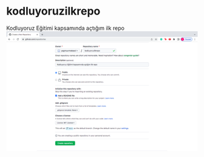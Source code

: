 # kodluyoruzilkrepo
Kodluyoruz Eğitimi kapsamında açtığım ilk repo
![](https://github.com/yagmuurmakasci/kodluyoruzilkrepo/blob/d2933638a895d3456e337f293bbeb4fcc9e69959/reporesmi.png)
